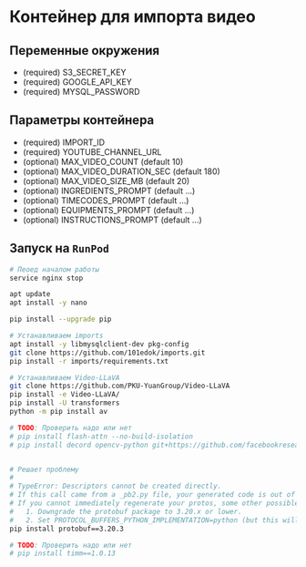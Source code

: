 # Контейнер для импорта видео

## Переменные окружения

* (required) S3_SECRET_KEY
* (required) GOOGLE_API_KEY
* (required) MYSQL_PASSWORD

## Параметры контейнера

* (required) IMPORT_ID
* (required) YOUTUBE_CHANNEL_URL
* (optional) MAX_VIDEO_COUNT (default 10)
* (optional) MAX_VIDEO_DURATION_SEC (default 180)
* (optional) MAX_VIDEO_SIZE_MB (default 20)
* (optional) INGREDIENTS_PROMPT (default ...)
* (optional) TIMECODES_PROMPT (default ...)
* (optional) EQUIPMENTS_PROMPT (default ...)
* (optional) INSTRUCTIONS_PROMPT (default ...)

## Запуск на `RunPod`

```bash
# Пеоед началом работы
service nginx stop

apt update
apt install -y nano

pip install --upgrade pip

# Устанавливаем imports
apt install -y libmysqlclient-dev pkg-config
git clone https://github.com/101edok/imports.git
pip install -r imports/requirements.txt

# Устанавливаем Video-LLaVA
git clone https://github.com/PKU-YuanGroup/Video-LLaVA
pip install -e Video-LLaVA/
pip install -U transformers
python -m pip install av

# TODO: Проверить надо или нет
# pip install flash-attn --no-build-isolation
# pip install decord opencv-python git+https://github.com/facebookresearch/pytorchvideo.git@28fe037d212663c6a24f373b94cc5d478c8c1a1d


# Решает проблему
#
# TypeError: Descriptors cannot be created directly.
# If this call came from a _pb2.py file, your generated code is out of date and must be regenerated with protoc >= 3.19.0.
# If you cannot immediately regenerate your protos, some other possible workarounds are:
#   1. Downgrade the protobuf package to 3.20.x or lower.
#   2. Set PROTOCOL_BUFFERS_PYTHON_IMPLEMENTATION=python (but this will use pure-Python parsing and will be much slower).
pip install protobuf==3.20.3

# TODO: Проверить надо или нет
# pip install timm==1.0.13
```
